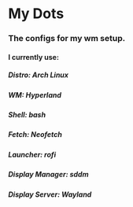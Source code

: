 # My Dots
### The configs for my wm setup.

#### I currently use:
##### Distro: Arch Linux
##### WM: Hyperland
##### Shell: bash
##### Fetch: Neofetch
##### Launcher: rofi
##### Display Manager: sddm
##### Display Server: Wayland
